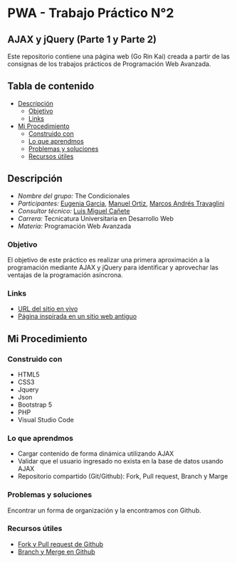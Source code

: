 # PWA - Trabajo Práctico N°2

## AJAX y jQuery (Parte 1 y Parte 2)

Este repositorio contiene una página web (Go Rin Kai) creada a partir de las consignas de los trabajos prácticos de Programación Web Avanzada.

## Tabla de contenido

- [Descripción](#descripción)
  - [Objetivo](#objetivo)
  - [Links](#links)
- [Mi Procedimiento](#mi-procedimiento)
  - [Construido con](#construido-con)
  - [Lo que aprendmos](#lo-que-aprendmos)
  - [Problemas y soluciones](#problemas-y-soluciones)
  - [Recursos útiles](#recursos-útiles)

## Descripción

- <em>Nombre del grupo:</em> The Condicionales
- <em>Participantes:</em> [Eugenia Garcia](https://github.com/Eugenia-2793), [Manuel Ortiz](https://github.com/mannusho), [Marcos Andrés Travaglini](https://github.com/Blackpachamame)
- <em>Consultor técnico:</em> [Luis Miguel Cañete](https://github.com/Venserthesojourner)
- <em>Carrera:</em> Tecnicatura Universitaria en Desarrollo Web
- <em>Materia:</em> Programación Web Avanzada

### Objetivo

El objetivo de este práctico es realizar una primera aproximación a la programación mediante AJAX y jQuery para identificar y aprovechar las ventajas de la programación asíncrona.

### Links

- [URL del sitio en vivo](https://blackpachamame.github.io/pwa-tp1/)
- [Página inspirada en un sitio web antiguo](http://www.gorinkai.com/)

## Mi Procedimiento

### Construido con

- HTML5
- CSS3
- Jquery
- Json
- Bootstrap 5
- PHP
- Visual Studio Code

### Lo que aprendmos

- Cargar contenido de forma dinámica utilizando AJAX
- Validar que el usuario ingresado no exista en la base de datos usando AJAX
- Repositorio compartido (Git/Github): Fork, Pull request, Branch y Marge

### Problemas y soluciones

Encontrar un forma de organización y la encontramos con Github.

### Recursos útiles

- [Fork y Pull request de Github](https://www.youtube.com/watch?v=xl3nxfbGkzY)
- [Branch y Merge en Github](https://www.youtube.com/watch?v=tFr0Vg1q9Eg&t=689s)

